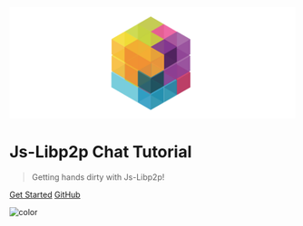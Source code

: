 ![logo](media/libp2p.png ':size=500')

# Js-Libp2p Chat Tutorial

> Getting hands dirty with Js-Libp2p!

[Get Started](README.md)
[GitHub](https://github.com/shresthagrawal/jslibp2p-chat-tutorial)

<!-- Overwrite Background Image with black -->
![color](#FFFFFF)